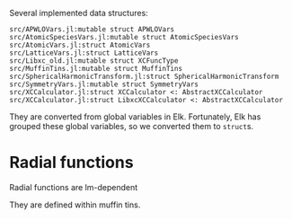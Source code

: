 Several implemented data structures:
```
src/APWLOVars.jl:mutable struct APWLOVars
src/AtomicSpeciesVars.jl:mutable struct AtomicSpeciesVars
src/AtomicVars.jl:struct AtomicVars
src/LatticeVars.jl:struct LatticeVars
src/Libxc_old.jl:mutable struct XCFuncType
src/MuffinTins.jl:mutable struct MuffinTins
src/SphericalHarmonicTransform.jl:struct SphericalHarmonicTransform
src/SymmetryVars.jl:mutable struct SymmetryVars
src/XCCalculator.jl:struct XCCalculator <: AbstractXCCalculator
src/XCCalculator.jl:struct LibxcXCCalculator <: AbstractXCCalculator
```

They are converted from global variables in Elk. Fortunately, Elk has
grouped these global variables, so we converted them to `struct`s.


# Radial functions

Radial functions are lm-dependent

They are defined within muffin tins.
